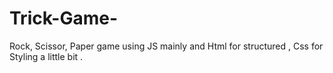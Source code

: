 # Trick-Game-
Rock, Scissor, Paper game using JS mainly and Html for structured , Css for Styling a little bit .  
